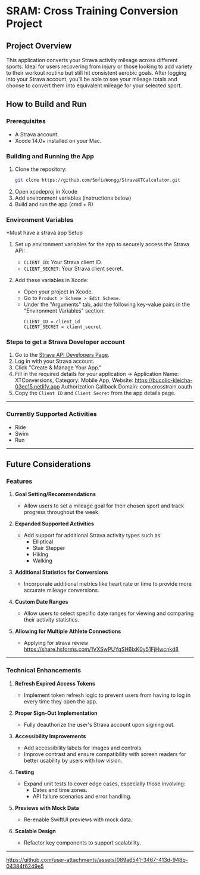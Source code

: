 # SRAM: Cross Training Conversion Project

## Project Overview

This application converts your Strava activity mileage across different sports. Ideal for users recovering from injury or those looking to add variety to their workout routine but still hit consistent aerobic goals. After logging into your Strava account, you’ll be able to see your mileage totals and choose to convert them into equivalent mileage for your selected sport.

## How to Build and Run

### Prerequisites
- A Strava account.
- Xcode 14.0+ installed on your Mac.

### Building and Running the App
1. Clone the repository:
   ```bash
   git clone https://github.com/SofiaWongg/StravaXTCalculator.git
2. Open xcodeproj in Xcode
3. Add environment variables (instructions below)
4. Build and run the app (cmd + R)

### Environment Variables
*Must have a strava app Setup
1. Set up environment variables for the app to securely access the Strava API:
   - `CLIENT_ID`: Your Strava client ID.
   - `CLIENT_SECRET`: Your Strava client secret.

2. Add these variables in Xcode:
   - Open your project in Xcode.
   - Go to `Product > Scheme > Edit Scheme`.
   - Under the "Arguments" tab, add the following key-value pairs in the "Environment Variables" section:
     ```
     CLIENT_ID = client_id
     CLIENT_SECRET = client_secret
     ```

### Steps to get a Strava Developer account
1. Go to the [Strava API Developers Page](https://www.strava.com/settings/api). 
2. Log in with your Strava account. 
3. Click "Create & Manage Your App."
4. Fill in the required details for your application 
   -> Application Name: XTConversions, Category: Mobile App,  Website: https://bucolic-kleicha-03ec15.netlify.app  Authorization Callback Domain: com.crosstrain.oauth
5. Copy the `Client ID` and `Client Secret` from the app details page. 

---
### Currently Supported Activities
- Ride
- Swim
- Run

---

## Future Considerations

### Features
1. **Goal Setting/Recommendations**
   - Allow users to set a mileage goal for their chosen sport and track progress throughout the week.

2. **Expanded Supported Activities**
   - Add support for additional Strava activity types such as:
     - Elliptical
     - Stair Stepper
     - Hiking
     - Walking

3. **Additional Statistics for Conversions**
   - Incorporate additional metrics like heart rate or time to provide more accurate mileage conversions.

4. **Custom Date Ranges**
   - Allow users to select specific date ranges for viewing and comparing their activity statistics.
     
5. **Allowing for Multiple Athlete Connections**
   - Applying for strava review https://share.hsforms.com/1VXSwPUYqSH6IxK0y51FjHwcnkd8

---

### Technical Enhancements
1. **Refresh Expired Access Tokens**
   - Implement token refresh logic to prevent users from having to log in every time they open the app.

2. **Proper Sign-Out Implementation**
   - Fully deauthorize the user's Strava account upon signing out.

3. **Accessibility Improvements**
   - Add accessibility labels for images and controls.
   - Improve contrast and ensure compatibility with screen readers for better usability by users with low vision.

4. **Testing**
   - Expand unit tests to cover edge cases, especially those involving:
     - Dates and time zones.
     - API failure scenarios and error handling.

5. **Previews with Mock Data**
   - Re-enable SwiftUI previews with mock data.

6. **Scalable Design**
   - Refactor key components to support scalability.

---
https://github.com/user-attachments/assets/089a6541-3467-413d-948b-04384f6249e5
